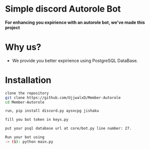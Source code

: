 # Simple discord Autorole Bot
**For enhancing you expirience with an autorole bot, we've made this project**

# Why us?
- We provide you better expirience using PostgreSQL DataBase.


# Installation 

```bash
clone the repository
git clone https://github.com/UjjwalxD/Member-Autorole
cd Member-Autorole
```

```bash
run, pip install discord.py aysncpg jishaku
```

```bash
fill you bot token in keys.py
```

```bash
put your psql database url at core/bot.py line number: 27.
```

```bash
Run your bot using
-> ($): python main.py
```
